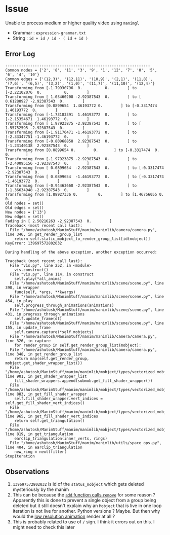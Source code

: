 # Issue
Unable to process medium or higher quality video using `manimgl`

* Grammar : `expression-grammar.txt`
* String : `id + id / id - ( id + id )`

## Error Log

```
----------------------------------------------------------------
Common nodes = {'2', '8', '11', '3', '9', '1', '12', '7', '0', '5', '6', '4', '10'}
Common edges = {'(12,3)', '(12,11)', '(10,9)', '(2,1)', '(11,8)', '(7,6)', '(6,5)', '(3,2)', '(1,0)', '(11,7)', '(11,10)', '(12,4)'}
Transforming from [-1.79930796  0.          0.        ] to [-2.22102076  0.          0.        ]
Transforming from [ 1.03460208 -2.92387543  0.        ] to [ 0.61288927 -2.92387543  0.        ]
Transforming from [0.0899654  1.46193772 0.        ] to [-0.3317474   1.46193772  0.        ]
Transforming from [-1.73183391  1.46193772  0.        ] to [-2.15354671  1.46193772  0.        ]
Transforming from [ 1.97923875 -2.92387543  0.        ] to [ 1.55752595 -2.92387543  0.        ]
Transforming from [-1.91176471 -1.46193772  0.        ] to [-2.33347751 -1.46193772  0.        ]
Transforming from [-0.80968858  2.92387543  0.        ] to [-1.23140138  2.92387543  0.        ]
Transforming from [0.0899654 0.        0.       ] to [-0.3317474  0.         0.       ]
Transforming from [-1.97923875 -2.92387543  0.        ] to [-2.40095156 -2.92387543  0.        ]
Transforming from [ 0.0899654  -2.92387543  0.        ] to [-0.3317474  -2.92387543  0.        ]
Transforming from [ 0.0899654  -1.46193772  0.        ] to [-0.3317474  -1.46193772  0.        ]
Transforming from [-0.94463668 -2.92387543  0.        ] to [-1.36634948 -2.92387543  0.        ]
Transforming from [1.88927336 0.         0.        ] to [1.46756055 0.         0.        ]
Old nodes = set()
Old edges = set()
New nodes = {'13'}
New edges = set()
Fading in [ 2.50216263 -2.92387543  0.        ]
Traceback (most recent call last):                                                   
  File "/home/ashutosh/ManimStuff/manim/manimlib/camera/camera.py", line 346, in get_render_group_list
    return self.static_mobject_to_render_group_list[id(mobject)]
KeyError: 139697572802032

During handling of the above exception, another exception occurred:

Traceback (most recent call last):
  File "vis.py", line 252, in <module>
    vis.construct()
  File "vis.py", line 114, in construct
    self.play(*all_anims)
  File "/home/ashutosh/ManimStuff/manim/manimlib/scene/scene.py", line 390, in wrapper
    func(self, *args, **kwargs)
  File "/home/ashutosh/ManimStuff/manim/manimlib/scene/scene.py", line 454, in play
    self.progress_through_animations(animations)
  File "/home/ashutosh/ManimStuff/manim/manimlib/scene/scene.py", line 431, in progress_through_animations
    self.update_frame(dt)
  File "/home/ashutosh/ManimStuff/manim/manimlib/scene/scene.py", line 155, in update_frame
    self.camera.capture(*self.mobjects)
  File "/home/ashutosh/ManimStuff/manim/manimlib/camera/camera.py", line 326, in capture
    for render_group in self.get_render_group_list(mobject):
  File "/home/ashutosh/ManimStuff/manim/manimlib/camera/camera.py", line 348, in get_render_group_list
    return map(self.get_render_group, mobject.get_shader_wrapper_list())
  File "/home/ashutosh/ManimStuff/manim/manimlib/mobject/types/vectorized_mobject.py", line 901, in get_shader_wrapper_list
    fill_shader_wrappers.append(submob.get_fill_shader_wrapper())
  File "/home/ashutosh/ManimStuff/manim/manimlib/mobject/types/vectorized_mobject.py", line 883, in get_fill_shader_wrapper
    self.fill_shader_wrapper.vert_indices = self.get_fill_shader_vert_indices()
  File "/home/ashutosh/ManimStuff/manim/manimlib/mobject/types/vectorized_mobject.py", line 965, in get_fill_shader_vert_indices
    return self.get_triangulation()
  File "/home/ashutosh/ManimStuff/manim/manimlib/mobject/types/vectorized_mobject.py", line 819, in get_triangulation
    earclip_triangulation(inner_verts, rings)
  File "/home/ashutosh/ManimStuff/manim/manimlib/utils/space_ops.py", line 404, in earclip_triangulation
    new_ring = next(filter(
StopIteration
```

## Observations
1. `139697572802032` is id of the `status_mobject` which gets deleted mysteriously by the manim
2. This can be because the [`add` function calls `remove`](https://github.com/3b1b/manim/blob/9d1c8df095b47b14e5e3143655feb9a52671333e/manimlib/scene/scene.py#L204) for some reason ? Apparently this is done to prevent a single object from a group being deleted but it still doesn't explain why an `Mobject` that is live in one loop iteration is not live for another. Python versions ? Maybe. But then why would the [low resolution animation](progress_samples/ComplexEqn.mp4) render at all ?
3. This is probably related to use of `/` sign. I think it errors out on this. I might need to check this later
